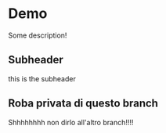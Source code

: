 # Demo

Some description!

## Subheader

this is the subheader

## Roba privata di questo branch

Shhhhhhhh non dirlo all'altro branch!!!!